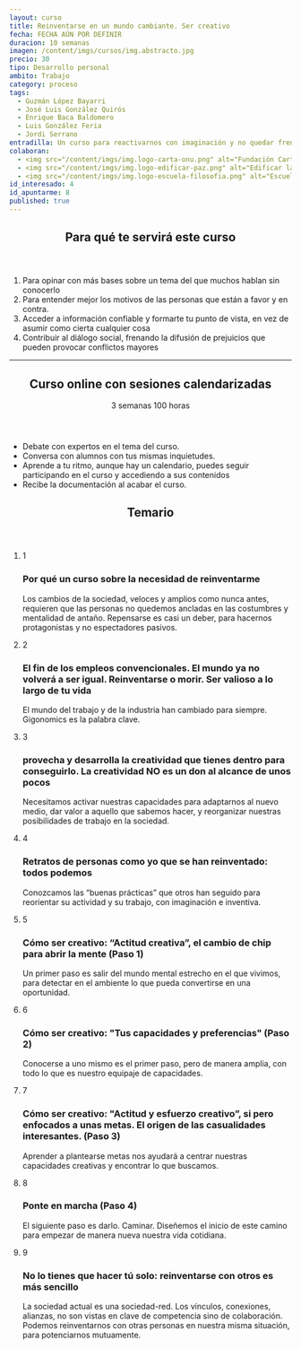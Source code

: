 ```yaml
---
layout: curso
title: Reinventarse en un mundo cambiante. Ser creativo
fecha: FECHA AÚN POR DEFINIR
duracion: 10 semanas
imagen: /content/imgs/cursos/img.abstracto.jpg
precio: 30
tipo: Desarrollo personal
ambito: Trabajo
category: proceso
tags:
  - Guzmán López Bayarri
  - José Luis González Quirós
  - Enrique Baca Baldomero
  - Luis González Feria
  - Jordi Serrano
entradilla: Un curso para reactivarnos con imaginación y no quedar frenados en un mundo que evoluciona rápidamente.
colaboran:
  - <img src="/content/imgs/img.logo-carta-onu.png" alt="Fundación Carta de la Paz dirigida a la ONU">
  - <img src="/content/imgs/img.logo-edificar-paz.png" alt="Edificar la paz en el siglo XXI">
  - <img src="/content/imgs/img.logo-escuela-filosofia.png" alt="Escuela de Filosofía">
id_interesado: 4
id_apuntarme: 8
published: true
---
```


<section>
  <header>
    <h2>Para qué te servirá este curso</h2>
  </header>
  <ol>
    <li>Para opinar con más bases sobre un tema del que muchos hablan sin conocerlo</li>
    <li>Para entender mejor los motivos de las personas que están a favor y en contra.</li>
    <li>Acceder a información confiable y formarte tu punto de vista, en vez de asumir como cierta cualquier cosa</li>
    <li>Contribuir al diálogo social, frenando la difusión de prejuicios que pueden provocar conflictos mayores</li>
  </ol>
</section>
<hr>

<section id="info-course-online">
  <header>
    <div class="row-fluid">
      <div class="span6" >
        <h2 class="title">Curso online con sesiones calendarizadas</h2>
      </div>
      <div class="span6">
        <p class="course-duration">
          <span class="circle">
            <span class="cell">
              <span class="numero">3</span> semanas
            </span>
          </span>
          <span class="circle">
            <span class="cell">
              <span class="numero">100</span> horas
            </span>
          </span>
        </p>
      </div>
    </div>
  </header>
  <ul>
      <li><i class="icon-ok"> </i> Debate con expertos en el tema del curso.</li>
      <li><i class="icon-ok"> </i> Conversa con alumnos con tus mismas inquietudes.</li>
      <li><i class="icon-ok"> </i> Aprende a tu ritmo, aunque hay un calendario, puedes seguir participando en el curso y accediendo a sus contenidos</li>
      <li><i class="icon-ok"> </i> Recibe la documentación al acabar el curso.</li>
  </ul>
</section>

<section>
  <header class="header-section">
    <h2>Temario</h2>
  </header>
  <ol class="unstyled timeline">
    <li class="row-fluid">
      <div class="span1 number offset2">
        <span class="cell">1</span>
      </div>
      <div class="span9 well">
        <h3 class="title">Por qué un curso sobre la necesidad de reinventarme</h3>
        <p>Los cambios de la sociedad, veloces y amplios como nunca antes, requieren que las personas no quedemos ancladas en las costumbres y mentalidad de antaño. Repensarse es casi un deber, para hacernos protagonistas y no espectadores pasivos.</p>
      </div>
    </li>
    <li class="row-fluid">
      <div class="span1 number offset2">
        <span class="cell">2</span>
      </div>
      <div class="span9 well">
        <h3 class="title">El fin de los empleos convencionales. El mundo ya no volverá a ser igual. Reinventarse o morir. Ser valioso a lo largo de tu vida</h3>
        <p>El mundo del trabajo y de la industria han cambiado para siempre. Gigonomics es la palabra clave.</p>
      </div>
    </li>
    <li class="row-fluid">
      <div class="span1 number offset2">
        <span class="cell">3</span>
      </div>
      <div class="span9 well">
        <h3 class="title">provecha y desarrolla la creatividad que tienes dentro para conseguirlo. La creatividad NO es un don al alcance de unos pocos</h3>
        <p>Necesitamos activar nuestras capacidades para adaptarnos al nuevo medio, dar valor a aquello que sabemos hacer, y reorganizar nuestras posibilidades de trabajo en la sociedad.</p>
      </div>
    </li>
    <li class="row-fluid">
      <div class="span1 number offset2">
        <span class="cell">4</span>
      </div>
      <div class="span9 well">
        <h3 class="title">Retratos de personas como yo que se han reinventado: todos podemos</h3>
        <p>Conozcamos las “buenas prácticas” que otros han seguido para reorientar su actividad y su trabajo, con imaginación e inventiva.</p>
      </div>
    </li>
    <li class="row-fluid">
      <div class="span1 number offset2">
        <span class="cell">5</span>
      </div>
      <div class="span9 well">
        <h3 class="title">Cómo ser creativo: “Actitud creativa”, el cambio de chip para abrir la mente (Paso 1)</h3>
        <p>Un primer paso es salir del mundo mental estrecho en el que vivimos, para detectar en el ambiente lo que pueda convertirse en una oportunidad.</p>
      </div>
    </li>
    <li class="row-fluid">
      <div class="span1 number offset2">
        <span class="cell">6</span>
      </div>
      <div class="span9 well">
        <h3 class="title">Cómo ser creativo: "Tus capacidades y preferencias" (Paso 2)</h3>
        <p>Conocerse a uno mismo es el primer paso, pero de manera amplia, con todo lo que es nuestro equipaje de capacidades.</p>
      </div>
    </li>
    <li class="row-fluid">
      <div class="span1 number offset2">
        <span class="cell">7</span>
      </div>
      <div class="span9 well">
        <h3 class="title">Cómo ser creativo: "Actitud y esfuerzo creativo”, si pero enfocados a unas metas. El origen de las casualidades interesantes. (Paso 3)</h3>
        <p>Aprender a plantearse metas nos ayudará a centrar nuestras capacidades creativas y encontrar lo que buscamos.</p>
      </div>
    </li>
    <li class="row-fluid">
      <div class="span1 number offset2">
        <span class="cell">8</span>
      </div>
      <div class="span9 well">
        <h3 class="title">Ponte en marcha (Paso 4)</h3>
        <p>El siguiente paso es darlo. Caminar. Diseñemos el inicio de este camino para empezar de manera nueva nuestra vida cotidiana.</p>
      </div>
    </li>
    <li class="row-fluid">
      <div class="span1 number offset2">
        <span class="cell">9</span>
      </div>
      <div class="span9 well">
        <h3 class="title">No lo tienes que hacer tú solo: reinventarse con otros es más sencillo</h3>
        <p>La sociedad actual es una sociedad-red. Los vínculos, conexiones, alianzas, no son vistas en clave de competencia sino de colaboración. Podemos reinventarnos con otras personas en nuestra misma situación, para potenciarnos mutuamente.</p>
      </div>
    </li>
  </ol>
</section>